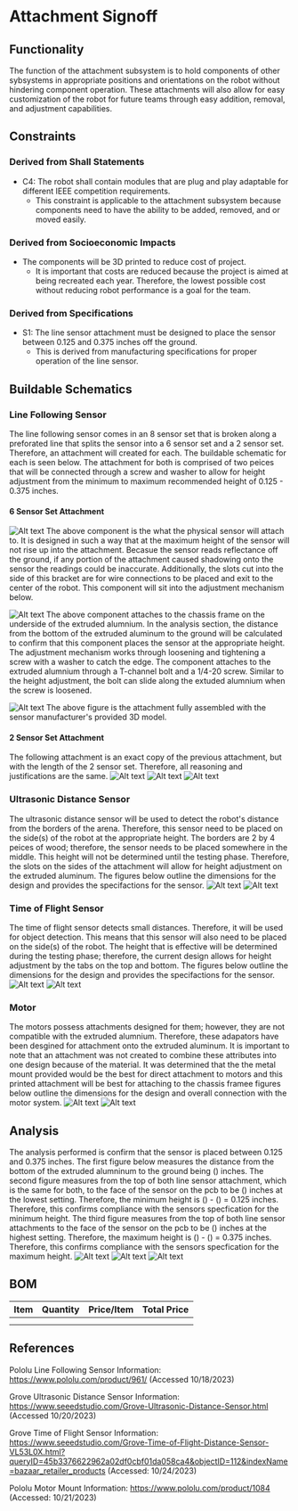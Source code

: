 # Attachment Signoff

## Functionality

The function of the attachment subsystem is to hold components of other sybsystems in appropriate positions and orientations on the robot without hindering component operation. These attachments will also allow for easy customization of the robot for future teams through easy addition, removal, and adjustment capabilities. 

## Constraints

### Derived from Shall Statements

- C4: The robot shall contain modules that are plug and play adaptable for different IEEE competition requirements.
	- This constraint is applicable to the attachment subsystem because components need to have the ability to be added, removed, and or moved easily.

### Derived from Socioeconomic Impacts

- The components will be 3D printed to reduce cost of project. 	
	- It is important that costs are reduced because the project is aimed at being recreated each year. Therefore, the lowest possible cost without reducing robot performance is a goal for the team. 
		
### Derived from Specifications
- S1: The line sensor attachment must be designed to place the sensor between 0.125 and 0.375 inches off the ground.
	- This is derived from manufacturing specifications for proper operation of the line sensor. 
	
## Buildable Schematics

### Line Following Sensor
The line following sensor comes in an 8 sensor set that is broken along a preforated line that splits the sensor into a 6 sensor set and a 2 sensor set. Therefore, an attachment will created for each. The buildable schematic for each is seen below. The attachment for both is comprised of two peices that will be connected through a screw and washer to allow for height adjustment from the minimum to maximum recommended height of 0.125 - 0.375 inches.

#### 6 Sensor Set Attachment
![Alt text](https://github.com/lchapman42/Control-Sensing-Wireless-Charging-Robot/blob/attachment-signoff/Documentation/Images/Line%20Sensor%206%20Bracket%20Drawing.jpg)
The above component is the what the physical sensor will attach to. It is designed in such a way that at the maximum height of the sensor will not rise up into the attachment. Becasue the sensor reads reflectance off the ground, if any portion of the attachment caused shadowing onto the sensor the readings could be inaccurate. Additionally, the slots cut into the side of this bracket are for wire connections to be placed and exit to the center of the robot. This component will sit into the adjustment mechanism below. 

![Alt text](https://github.com/lchapman42/Control-Sensing-Wireless-Charging-Robot/blob/attachment-signoff/Documentation/Images/6%20Backet%20Adjustment%20Drawing.jpg)
The above component attaches to the chassis frame on the underside of the extruded alumnium. In the analysis section, the distance from the bottom of the extruded aluminum to the ground will be calculated to confirm that this component places the sensor at the appropriate height. The adjustment mechanism works through loosening and tightening a screw with a washer to catch the edge. The component attaches to the extruded alumnium through a T-channel bolt and a 1/4-20 screw. Similar to the height adjustment, the bolt can slide along the extuded alumnium when the screw is loosened.

![Alt text](https://github.com/lchapman42/Control-Sensing-Wireless-Charging-Robot/blob/attachment-signoff/Documentation/Images/6%20Bracket%20Assembly.jpg)
The above figure is the attachment fully assembled with the sensor manufacturer's provided 3D model. 

#### 2 Sensor Set Attachment
The following attachment is an exact copy of the previous attachment, but with the length of the 2 sensor set. Therefore, all reasoning and justifications are the same. 
![Alt text](https://github.com/lchapman42/Control-Sensing-Wireless-Charging-Robot/blob/attachment-signoff/Documentation/Images/Line%20Sensor%202%20Bracket.jpg)
![Alt text](https://github.com/lchapman42/Control-Sensing-Wireless-Charging-Robot/blob/attachment-signoff/Documentation/Images/2%20Backet%20Adjustment.jpg)
![Alt text](https://github.com/lchapman42/Control-Sensing-Wireless-Charging-Robot/blob/attachment-signoff/Documentation/Images/2%20Sensor%20Assembly.jpg)

### Ultrasonic Distance Sensor
The ultrasonic distance sensor will be used to detect the robot's distance from the borders of the arena. Therefore, this sensor need to be placed on the side(s) of the robot at the appropriate height. The borders are 2 by 4 peices of wood; therefore, the sensor needs to be placed somewhere in the middle. This height will not be determined until the testing phase. Therefore, the slots on the sides of the attachment will allow for height adjustment on the extruded aluminum. The figures below outline the dimensions for the design and provides the specifactions for the sensor.
![Alt text](https://github.com/lchapman42/Control-Sensing-Wireless-Charging-Robot/blob/attachment-signoff/Documentation/Images/Ultrasonic%20Sensor%20Drawing.jpg)
![Alt text]()

### Time of Flight Sensor
The time of flight sensor detects small distances. Therefore, it will be used for object detection. This means that this sensor will also need to be placed on the side(s) of the robot. The height that is effective will be determined during the testing phase; therefore, the current design allows for height adjustment by the tabs on the top and bottom. The figures below outline the dimensions for the design and provides the specifactions for the sensor.
![Alt text](https://github.com/lchapman42/Control-Sensing-Wireless-Charging-Robot/blob/attachment-signoff/Documentation/Images/Time%20of%20Flight%20Attachment%20Drawing.jpg)
![Alt text]()

### Motor
The motors possess attachments designed for them; however, they are not compatible with the extruded alumnium. Therefore, these adapators have been desgined for attachment onto the extruded aluminum. It is important to note that an attachment was not created to combine these attributes into one design because of the material. It was determined that the the metal mount provided would be the best for direct attachment to motors and this printed attachment will be best for attaching to the chassis framee figures below outline the dimensions for the design and overall connection with the motor system. 
![Alt text](https://github.com/lchapman42/Control-Sensing-Wireless-Charging-Robot/blob/attachment-signoff/Documentation/Images/Motor%20Attachment%20Drawing.jpg)
![Alt text]()

## Analysis
The analysis performed is confirm that the sensor is placed between 0.125 and 0.375 inches. The first figure below measures the distance from the bottom of the extruded alumninum to the ground being () inches. The second figure measures from the top of both line sensor attachment, which is the same for both, to the face of the sensor on the pcb  to be () inches at the lowest setting. Therefore, the minimum height is () - () = 0.125 inches. Therefore, this confirms compliance with the sensors specfication for the minimum height. The third figure measures from the top of both line sensor attachments to the face of the sensor on the pcb to be () inches at the highest setting. Therefore, the maximum height is () - () = 0.375 inches. Therefore, this confirms compliance with the sensors specfication for the maximum height.
![Alt text]()
![Alt text]()
![Alt text]()

## BOM
| Item | Quantity | Price/Item | Total Price | 
|-|-|-|-| 
| | | | | 
| | | | |

## References
Pololu Line Following Sensor Information: https://www.pololu.com/product/961/ (Accessed 10/18/2023)

Grove Ultrasonic Distance Sensor Information: https://www.seeedstudio.com/Grove-Ultrasonic-Distance-Sensor.html (Accessed 10/20/2023)

Grove Time of Flight Sensor Information: https://www.seeedstudio.com/Grove-Time-of-Flight-Distance-Sensor-VL53L0X.html?queryID=45b3376622962a02df0cbf01da058ca4&objectID=112&indexName=bazaar_retailer_products (Accessed: 10/24/2023)

Pololu Motor Mount Information: https://www.pololu.com/product/1084 (Accessed: 10/21/2023)
